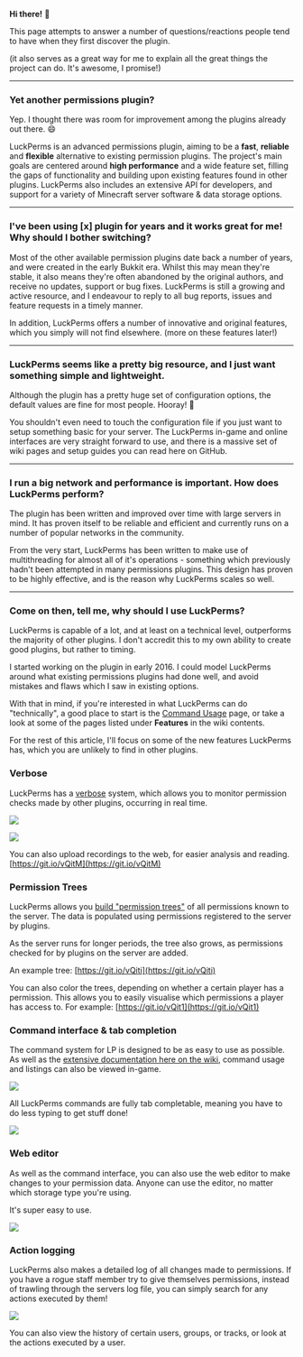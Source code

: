 **Hi there!** 👋 

This page attempts to answer a number of questions/reactions people tend to have when they first discover the plugin. 

(it also serves as a great way for me to explain all the great things the project can do. It's awesome, I promise!)

___

### Yet another permissions plugin?
Yep. I thought there was room for improvement among the plugins already out there. 😄 

LuckPerms is an advanced permissions plugin, aiming to be a **fast**, **reliable** and **flexible** alternative to existing permission plugins. The project's main goals are centered around **high performance** and a wide feature set, filling the gaps of functionality and building upon existing features found in other plugins. LuckPerms also includes an extensive API for developers, and support for a variety of Minecraft server software & data storage options.

___

### I've been using [x] plugin for years and it works great for me! Why should I bother switching?
Most of the other available permission plugins date back a number of years, and were created in the early Bukkit era. Whilst this may mean they're stable, it also means they're often abandoned by the original authors, and receive no updates, support or bug fixes. LuckPerms is still a growing and active resource, and I endeavour to reply to all bug reports, issues and feature requests in a timely manner.

In addition, LuckPerms offers a number of innovative and original features, which you simply will not find elsewhere. (more on these features later!)

___

### LuckPerms seems like a pretty big resource, and I just want something simple and lightweight.
Although the plugin has a pretty huge set of configuration options, the default values are fine for most people. Hooray! 🎉

You shouldn't even need to touch the configuration file if you just want to setup something basic for your server. The LuckPerms in-game and online interfaces are very straight forward to use, and there is a massive set of wiki pages and setup guides you can read here on GitHub.

___

### I run a big network and performance is important. How does LuckPerms perform?
The plugin has been written and improved over time with large servers in mind. It has proven itself to be reliable and efficient and currently runs on a number of popular networks in the community.

From the very start, LuckPerms has been written to make use of multithreading for almost all of it's operations - something which previously hadn't been attempted in many permissions plugins. This design has proven to be highly effective, and is the reason why LuckPerms scales so well.

___

### Come on then, tell me, why should I use LuckPerms?
LuckPerms is capable of a lot, and at least on a technical level, outperforms the majority of other plugins. I don't accredit this to my own ability to create good plugins, but rather to timing.

I started working on the plugin in early 2016. I could model LuckPerms around what existing permissions plugins had done well, and avoid mistakes and flaws which I saw in existing options. 

With that in mind, if you're interested in what LuckPerms can do "technically", a good place to start is the [Command Usage](https://github.com/lucko/LuckPerms/wiki/Command-Usage) page, or take a look at some of the pages listed under **Features** in the wiki contents.

For the rest of this article, I'll focus on some of the new features LuckPerms has, which you are unlikely to find in other plugins.

### Verbose
LuckPerms has a [verbose](https://github.com/lucko/LuckPerms/wiki/Verbose) system, which allows you to monitor permission checks made by other plugins, occurring in real time.

[![](https://thumbs.gfycat.com/FearlessVelvetyBellfrog-size_restricted.gif)](https://gfycat.com/FearlessVelvetyBellfrog)

[![](https://thumbs.gfycat.com/DistortedMetallicLabradorretriever-size_restricted.gif)](https://gfycat.com/DistortedMetallicLabradorretriever)

You can also upload recordings to the web, for easier analysis and reading.
[https://git.io/vQitM](https://git.io/vQitM)

### Permission Trees
LuckPerms allows you [build "permission trees"](https://github.com/lucko/LuckPerms/wiki/Command-Usage#lp-tree) of all permissions known to the server. The data is populated using permissions registered to the server by plugins.

As the server runs for longer periods, the tree also grows, as permissions checked for by plugins on the server are added.

An example tree: [https://git.io/vQiti](https://git.io/vQiti)

You can also color the trees, depending on whether a certain player has a permission. This allows you to easily visualise which permissions a player has access to. For example: [https://git.io/vQit1](https://git.io/vQit1)

### Command interface & tab completion
The command system for LP is designed to be as easy to use as possible. As well as the [extensive documentation here on the wiki](https://github.com/lucko/LuckPerms/wiki/Command-Usage), command usage and listings can also be viewed in-game.

![](http://i.imgur.com/XIVPP6P.png)

All LuckPerms commands are fully tab completable, meaning you have to do less typing to get stuff done!

[![](https://zippy.gfycat.com/AnnualYoungKoi.gif)](https://gfycat.com/AnnualYoungKoi)

### Web editor
As well as the command interface, you can also use the web editor to make changes to your permission data. Anyone can use the editor, no matter which storage type you're using.

It's super easy to use.

[![](https://thumbs.gfycat.com/MeanThatChinesecrocodilelizard-size_restricted.gif)](https://gfycat.com/MeanThatChinesecrocodilelizard)

### Action logging
LuckPerms also makes a detailed log of all changes made to permissions. If you have a rogue staff member try to give themselves permissions, instead of trawling through the servers log file, you can simply search for any actions executed by them!

![](http://i.imgur.com/Jfu8XCI.png)

You can also view the history of certain users, groups, or tracks, or look at the actions executed by a user.